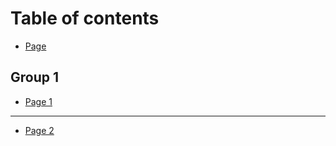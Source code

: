 # Table of contents

* [Page](README.md)

## Group 1

* [Page 1](group-1/page-1.md)

***

* [Page 2](page-2.md)
